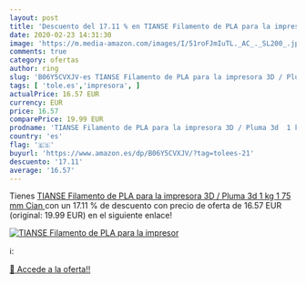 ```yaml
---
layout: post
title: 'Descuento del 17.11 % en TIANSE Filamento de PLA para la impresor'
date: 2020-02-23 14:31:30
image: 'https://m.media-amazon.com/images/I/51roFJmIuTL._AC_._SL200_.jpg'
comments: true
category: ofertas
author: ring
slug: 'B06Y5CVXJV-es TIANSE Filamento de PLA para la impresora 3D / Pluma 3d 1...'
tags: [ 'tole.es','impresora', ]
actualPrice: 16.57 EUR
currency: EUR
price: 16.57
comparePrice: 19.99 EUR
prodname: 'TIANSE Filamento de PLA para la impresora 3D / Pluma 3d  1 kg 1 75 mm Cian '
country: 'es'
flag: '🇪🇸'
buyurl: 'https://www.amazon.es/dp/B06Y5CVXJV/?tag=tolees-21'
descuento: '17.11'
average: '16.57'
---
```


Tienes [TIANSE Filamento de PLA para la impresora 3D / Pluma 3d  1 kg 1 75 mm Cian ](https://www.amazon.es/dp/B06Y5CVXJV/?tag=tolees-21) con un 17.11 % de descuento con precio de oferta de 16.57 EUR (original: 19.99 EUR) en el siguiente enlace!

[![TIANSE Filamento de PLA para la impresor](https://m.media-amazon.com/images/I/51roFJmIuTL._AC_._SL200_.jpg)](https://www.amazon.es/dp/B06Y5CVXJV/?tag=tolees-21)

ℹ️:


[🛒 Accede a la oferta!!](https://www.amazon.es/dp/B06Y5CVXJV/?tag=tolees-21)
